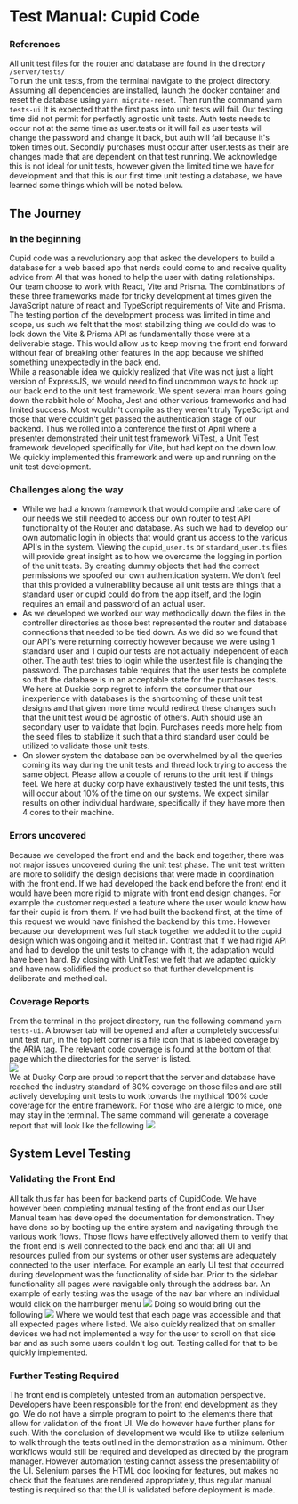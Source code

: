 # Test Manual: Cupid Code
### References
All unit test files for the router and database are found in the directory `/server/tests/`  
To run the unit tests, from the terminal navigate to the project directory. Assuming all dependencies are installed, launch the docker container and reset the database using `yarn migrate-reset`. Then run the command `yarn tests-ui` It is expected that the first pass into unit tests will fail. Our testing time did not permit for perfectly agnostic unit tests. Auth tests needs to occur not at the same time as user.tests or it will fail as user tests will change the password and change it back, but auth will fail because it's token times out. Secondly purchases must occur after user.tests as their are changes made that are dependent on that test running. We acknowledge this is not ideal for unit tests, however given the limited time we have for development and that this is our first time unit testing a database, we have learned some things which will be noted below. 
## The Journey
### In the beginning
Cupid code was a revolutionary app that asked the developers to build a database for a web based app that nerds could come to and receive quality advice from AI that was honed to help the user with dating relationships. Our team choose to work with React, Vite and Prisma. The combinations of these three frameworks made for tricky development at times given the JavaScript nature of react and TypeScript requirements of Vite and Prisma. The testing portion of the development process was limited in time and scope, us such we felt that the most stabilizing thing we could do was to lock down the Vite & Prisma API as fundamentally those were at a deliverable stage. This would allow us to keep moving the front end forward without fear of breaking other features in the app because we shifted something unexpectedly in the back end.  
While a reasonable idea we quickly realized that Vite was not just a light version of ExpressJS, we would need to find uncommon ways to hook up our back end to the unit test framework. We spent several man hours going down the rabbit hole of Mocha, Jest and other various frameworks and had limited success. Most wouldn't compile as they weren't truly TypeScript and those that were couldn't get passed the authentication stage of our backend. Thus we rolled into a conference the first of April where a presenter demonstrated their unit test framework ViTest, a Unit Test framework developed specifically for Vite, but had kept on the down low. We quickly implemented this framework and were up and running on the unit test development.
### Challenges along the way
- While we had a known framework that would compile and take care of our needs we still needed to access our own router to test API functionality of the Router and database. As such we had to develop our own automatic login in objects that would grant us access to the various API's in the system. Viewing the `cupid_user.ts` or `standard_user.ts` files will provide great insight as to how we overcame the logging in portion of the unit tests. By creating dummy objects that had the correct permissions we spoofed our own authentication system. We don't feel that this provided a vulnerability because all unit tests are things that a standard user or cupid could do from the app itself, and the login requires an email and password of an actual user.   
- As we developed we worked our way methodically down the files in the controller directories as those best represented the router and database connections that needed to be tied down. As we did so we found that our API's were returning correctly however because we were using 1 standard user and 1 cupid our tests are not actually independent of each other. The auth test tries to login while the user.test file is changing the password. The purchases table requires that the user tests be complete so that the database is in an acceptable state for the purchases tests. We here at Duckie corp regret to inform the consumer that our inexperience with databases is the shortcoming of these unit test designs and that given more time would redirect these changes such that the unit test would be agnostic of others. Auth should use an secondary user to validate that login. Purchases needs more help from the seed files to stabilize it such that a third standard user could be utilized to validate those unit tests. 
- On slower system the database can be overwhelmed by all the queries coming its way during the unit tests and thread lock trying to access the same object. Please allow a couple of reruns to the unit test if things feel. We here at ducky corp have exhaustively tested the unit tests, this will occur about 10% of the time on our systems. We expect similar results on other individual hardware, specifically if they have more then 4 cores to their machine. 
### Errors uncovered
Because we developed the front end and the back end together, there was not major issues uncovered during the unit test phase. The unit test written are more to solidify the design decisions that were made in coordination with the front end. If we had developed the back end before the front end it would have been more rigid to migrate with front end design changes. For example the customer requested a feature where the user would know how far their cupid is from them. If we had built the backend first, at the time of this request we would have finished the backend by this time. However because our development was full stack together we added it to the cupid design which was ongoing and it melted in. Contrast that if we had rigid API and had to develop the unit tests to change with it, the adaptation would have been hard. By closing with UnitTest we felt that we adapted quickly and have now solidified the product so that further development is deliberate and methodical. 
### Coverage Reports
From the terminal in the project directory, run the following command `yarn tests-ui`. A browser tab will be opened and after a completely successful unit test run, in the top left corner is a file icon that is labeled coverage by the ARIA tag. The relevant code coverage is found at the bottom of that page which the directories for the server is listed.   
![](images/LineCoverage.png)  
We at Ducky Corp are proud to report that the server and database have reached the industry standard of 80% coverage on those files and are still actively developing unit tests to work towards the mythical 100% code coverage for the entire framework.
For those who are allergic to mice, one may stay in the terminal. The same command will generate a coverage report that will look like the following
![](images/terminalCoverageReport.png)
## System Level Testing
### Validating the Front End
All talk thus far has been for backend parts of CupidCode. We have however been completing manual testing of the front end as our User Manual team has developed the documentation for demonstration. They have done so by booting up the entire system and navigating through the various work flows. Those flows have effectively allowed them to verify that the front end is well connected to the back end and that all UI and resources pulled from our systems or other user systems are adequately connected to the user interface. For example an early UI test that occurred during development was the functionality of side bar. Prior to the sidebar functionality all pages were navigable only through the address bar. An example of early testing was the usage of the nav bar where an individual would click on the hamburger menu
![](images/sidebarselect.png)
Doing so would bring out the following
![](images/sideBarFlyOut.png)
Where we would test that each page was accessible and that all expected pages where listed. We also quickly realized that on smaller devices we had not implemented a way for the user to scroll on that side bar and as such some users couldn't log out. Testing called for that to be quickly implemented. 
### Further Testing Required 
The front end is completely untested from an automation perspective. Developers have been responsible for the front end development as they go. We do not have a simple program to point to the elements there that allow for validation of the front UI. We do however have further plans for such. With the conclusion of development we would like to utilize selenium to walk through the tests outlined in the demonstration as a minimum. Other workflows would still be required and developed as directed by the program manager. However automation testing cannot assess the presentability of the UI. Selenium parses the HTML doc looking for features, but makes no check that the features are rendered appropriately, thus regular manual testing is required so that the UI is validated before deployment is made. 